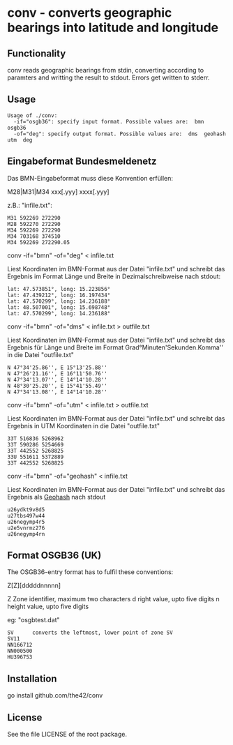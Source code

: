 conv - converts geographic bearings into latitude and longitude
===============================================================

Functionality
-------------

conv reads geographic bearings from stdin, converting according to paramters and writting the result to stdout. Errors get written to stderr.

Usage
-----

    Usage of ./conv:
      -if="osgb36": specify input format. Possible values are:  bmn  osgb36 
      -of="deg": specify output format. Possible values are:  dms  geohash  utm  deg 

Eingabeformat Bundesmeldenetz
-----------------------------

Das BMN-Eingabeformat muss diese Konvention erfüllen:

M28|M31|M34 xxx[.yyy] xxxx[.yyy]

z.B.: "infile.txt":

    M31 592269 272290
    M28 592270 272290
    M34 592269 272290
    M34 703168 374510
    M34 592269 272290.05


conv -if="bmn" -of="deg" < infile.txt

  Liest Koordinaten im BMN-Format aus der Datei "infile.txt" und schreibt das
  Ergebnis im Format Länge und Breite in Dezimalschreibweise nach stdout:

    lat: 47.573851°, long: 15.223856°
    lat: 47.439212°, long: 16.197434°
    lat: 47.570299°, long: 14.236188°
    lat: 48.507001°, long: 15.698748°
    lat: 47.570299°, long: 14.236188°


conv -if="bmn" -of="dms" < infile.txt > outfile.txt

  Liest Koordinaten im BMN-Format aus der Datei "infile.txt" und schreibt das
  Ergebnis für Länge und Breite im Format Grad°Minuten'Sekunden.Komma'' in die
  Datei "outfile.txt"

    N 47°34'25.86'', E 15°13'25.88''
    N 47°26'21.16'', E 16°11'50.76''
    N 47°34'13.07'', E 14°14'10.28''
    N 48°30'25.20'', E 15°41'55.49''
    N 47°34'13.08'', E 14°14'10.28''


conv -if="bmn" -of="utm" < infile.txt > outfile.txt

  Liest Koordinaten im BMN-Format aus der Datei "infile.txt" und schreibt das
  Ergebnis in UTM Koordinaten in die Datei "outfile.txt"

    33T 516836 5268962
    33T 590286 5254669
    33T 442552 5268825
    33U 551611 5372889
    33T 442552 5268825

conv -if="bmn" -of="geohash" < infile.txt

  Liest Koordinaten im BMN-Format aus der Datei "infile.txt" und schreibt das
  Ergebnis als [Geohash](http://en.wikipedia.org/wiki/Geohash) nach stdout

    u26ydkt9v8d5
    u27tbs497w44
    u26negymp4r5
    u2e5vnrmz276
    u26negymp4rn


Format OSGB36 (UK)
-------------------------

The OSGB36-entry format has to fulfil these conventions:

Z[Z][dddddnnnnn]

Z Zone identifier, maximum two characters
d right value, upto five digits
n height value, upto five digits

eg: "osgbtest.dat"

    SV		converts the leftmost, lower point of zone SV
    SV11		
    NN166712
    NN000500
    HU396753


Installation
------------

  go install github.com/the42/conv


License
-------

See the file LICENSE of the root package.